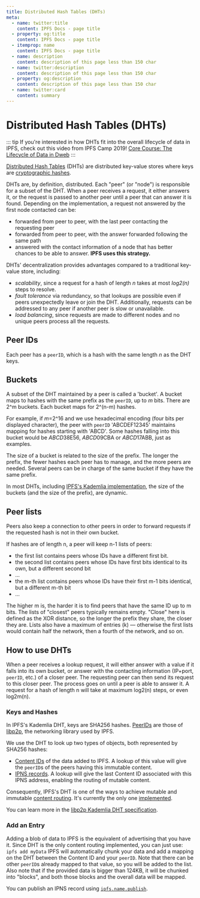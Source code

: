 ```yaml
---
title: Distributed Hash Tables (DHTs)
meta:
  - name: twitter:title
    content: IPFS Docs - page title
  - property: og:title
    content: IPFS Docs - page title
  - itemprop: name
    content: IPFS Docs - page title
  - name: description
    content: description of this page less than 150 char
  - name: twitter:description
    content: description of this page less than 150 char
  - property: og:description
    content: description of this page less than 150 char
  - name: twitter:card
    content: summary
---
```


# Distributed Hash Tables (DHTs)

::: tip
If you're interested in how DHTs fit into the overall lifecycle of data in IPFS, check out this video from IPFS Camp 2019! [Core Course: The Lifecycle of Data in Dweb](https://www.youtube.com/watch?v=fLUq0RkiTBA)
:::

[Distributed Hash Tables](https://en.wikipedia.org/wiki/Distributed_hash_table) (DHTs) are distributed key-value stores where keys are [cryptographic hashes](/concepts/hashing).

DHTs are, by definition, distributed. Each "peer" (or "node") is responsible for a subset of the DHT.
When a peer receives a request, it either answers it, or the request is passed to another peer until a peer that can answer it is found.
Depending on the implementation, a request not answered by the first node contacted can be:

- forwarded from peer to peer, with the last peer contacting the requesting peer
- forwarded from peer to peer, with the answer forwarded following the same path
- answered with the contact information of a node that has better chances to be able to answer. **IPFS uses this strategy.**

DHTs' decentralization provides advantages compared to a traditional key-value store, including:

- _scalability_, since a request for a hash of length _n_ takes at most _log2(n)_ steps to resolve.
- _fault tolerance_ via redundancy, so that lookups are possible even if peers unexpectedly leave or join the DHT. Additionally, requests can be addressed to any peer if another peer is slow or unavailable.
- _load balancing_, since requests are made to different nodes and no unique peers process all the requests.

## Peer IDs

Each peer has a `peerID`, which is a hash with the same length _n_ as the DHT keys.

## Buckets

A subset of the DHT maintained by a peer is called a 'bucket'.
A bucket maps to hashes with the same prefix as the `peerID`, up to _m_ bits. There are 2^m buckets. Each bucket maps for 2^(n-m) hashes.

For example, if _m_=2^16 and we use hexadecimal encoding (four bits per displayed character), the peer with `peerID` 'ABCDEF12345' maintains mapping for hashes starting with 'ABCD'.
Some hashes falling into this bucket would be *ABCD*38E56, *ABCD*09CBA or *ABCD*17ABB, just as examples.

The size of a bucket is related to the size of the prefix. The longer the prefix, the fewer hashes each peer has to manage, and the more peers are needed.
Several peers can be in charge of the same bucket if they have the same prefix.

In most DHTs, including [IPFS's Kademlia implementation](https://github.com/libp2p/specs/blob/8b89dc2521b48bf6edab7c93e8129156a7f5f02c/kad-dht/README.md), the size of the buckets (and the size of the prefix), are dynamic.

## Peer lists

Peers also keep a connection to other peers in order to forward requests if the requested hash is not in their own bucket.

If hashes are of length n, a peer will keep n-1 lists of peers:

- the first list contains peers whose IDs have a different first bit.
- the second list contains peers whose IDs have first bits identical to its own, but a different second bit
- ...
- the m-th list contains peers whose IDs have their first m-1 bits identical, but a different m-th bit
- ...

The higher m is, the harder it is to find peers that have the same ID up to m bits. The lists of "closest" peers typically remains empty.
"Close" here is defined as the XOR distance, so the longer the prefix they share, the closer they are.
Lists also have a maximum of entries (k) — otherwise the first lists would contain half the network, then a fourth of the network, and so on.

## How to use DHTs

When a peer receives a lookup request, it will either answer with a value if it falls into its own bucket, or answer with the contacting information (IP+port, `peerID`, etc.) of a closer peer. The requesting peer can then send its request to this closer peer. The process goes on until a peer is able to answer it.
A request for a hash of length n will take at maximum log2(n) steps, or even log2m(n).

### Keys and Hashes

In IPFS's Kademlia DHT, keys are SHA256 hashes. [PeerIDs](https://docs.libp2p.io/concepts/peer-id/) are those of [libp2p](https://libp2p.io/), the networking library used by IPFS.

We use the DHT to look up two types of objects, both represented by SHA256 hashes:

- [Content IDs](/concepts/content-addressing) of the data added to IPFS. A lookup of this value will give the `peerID`s of the peers having this immutable content.
- [IPNS records](/concepts/ipns). A lookup will give the last Content ID associated with this IPNS address, enabling the routing of mutable content.

Consequently, IPFS's DHT is one of the ways to achieve mutable and immutable [content routing](https://docs.libp2p.io/concepts/content-routing/). It's currently the only one [implemented](https://libp2p.io/implementations/#peer-routing).

You can learn more in the [libp2p Kademlia DHT specification](https://github.com/libp2p/specs/blob/8b89dc2521b48bf6edab7c93e8129156a7f5f02c/kad-dht/README.md).

### Add an Entry

Adding a blob of data to IPFS is the equivalent of advertising that you have it. Since DHT is the only content routing implemented, you can just use:
`ipfs add myData`
IPFS will automatically chunk your data and add a mapping on the DHT between the Content ID and your `peerID`. Note that there can be other `peerID`s already mapped to that value, so you will be added to the list. Also note that if the provided data is bigger than 124KB, it will be chunked into "blocks", and both those blocks and the overall data will be mapped.

You can publish an IPNS record using [`ipfs.name.publish`](/concepts/ipns).
